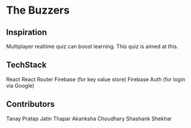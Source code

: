 The Buzzers
===========

## Inspiration
Multiplayer realtime quiz can boost learning. This quiz is aimed at this.

## TechStack
React
React Router
Firebase (for key value store)
Firebase Auth (for login via Google)

## Contributors
Tanay Pratap
Jatin Thapar
Akanksha Choudhary
Shashank Shekhar
